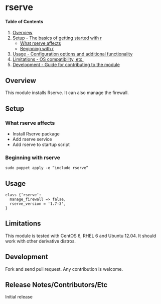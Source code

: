 # rserve

#### Table of Contents

1. [Overview](#overview)
2. [Setup - The basics of getting started with r](#setup)
    * [What rserve affects](#what-rserve-affects)
    * [Beginning with r](#beginning-with-rserve)
3. [Usage - Configuration options and additional functionality](#usage)
4. [Limitations - OS compatibility, etc.](#limitations)
5. [Development - Guide for contributing to the module](#development)

## Overview

This module installs Rserve. It can also manage the firewall.

## Setup

### What rserve affects

* Install Rserve package
* Add rserve service
* Add rserve to startup script

### Beginning with rserve

    sudo puppet apply -e “include rserve”

## Usage

    class {‘rserve’:
      manage_firewall => false,
      rserve_version = '1.7-3',
    }

## Limitations

This module is tested with CentOS 6, RHEL 6 and Ubuntu 12.04. It should work with other derivative distros.

## Development

Fork and send pull request. Any contribution is welcome.

## Release Notes/Contributors/Etc

Initial release
